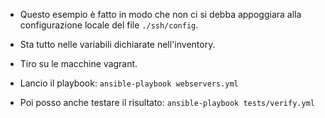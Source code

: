* Questo esempio è fatto in modo che non ci si debba appoggiara alla configurazione locale del file `./ssh/config`.
* Sta tutto nelle variabili dichiarate nell'inventory.

* Tiro su le macchine vagrant.
* Lancio il playbook: `ansible-playbook webservers.yml`
* Poi posso anche testare il risultato: `ansible-playbook tests/verify.yml`

